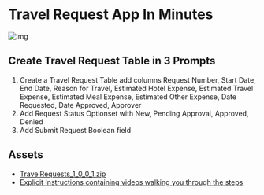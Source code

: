 # Travel Request App In Minutes

![img](https://i.imgur.com/KO6lba0.png)

## Create Travel Request Table in 3 Prompts
1) Create a Travel Request Table add columns Request Number, Start Date, End Date, Reason for Travel, Estimated Hotel Expense, Estimated Travel Expense, Estimated Meal Expense, Estimated Other Expense, Date Requested, Date Approved, Approver
2) Add Request Status Optionset with New, Pending Approval, Approved, Denied
3) Add Submit Request Boolean field

## Assets
- [TravelRequests_1_0_0_1.zip](https://github.com/microsoft/SLG-Business-Applications/releases/download/28/TravelRequests_1_0_0_1.zip)
- [Explicit Instructions containing videos walking you through the steps](https://github.com/microsoft/SLG-Business-Applications/releases/download/28/Utilize.Copilot.to.Build.Travel.Request.App.PPTX)